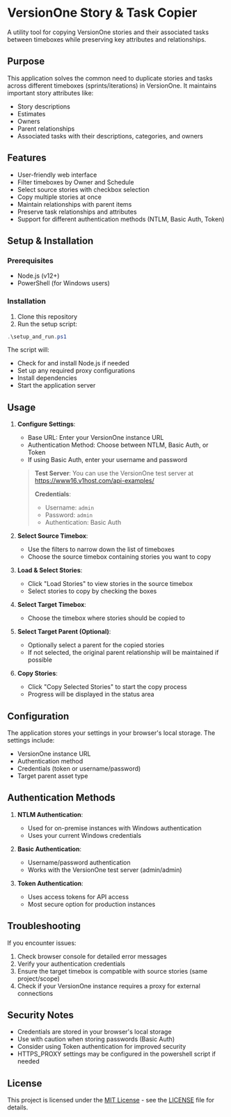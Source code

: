 # VersionOne Story & Task Copier

A utility tool for copying VersionOne stories and their associated tasks between timeboxes while preserving key attributes and relationships.

## Purpose

This application solves the common need to duplicate stories and tasks across different timeboxes (sprints/iterations) in VersionOne. It maintains important story attributes like:

- Story descriptions
- Estimates
- Owners
- Parent relationships
- Associated tasks with their descriptions, categories, and owners

## Features

- User-friendly web interface
- Filter timeboxes by Owner and Schedule
- Select source stories with checkbox selection
- Copy multiple stories at once
- Maintain relationships with parent items
- Preserve task relationships and attributes
- Support for different authentication methods (NTLM, Basic Auth, Token)

## Setup & Installation

### Prerequisites

- Node.js (v12+)
- PowerShell (for Windows users)

### Installation

1. Clone this repository
2. Run the setup script:

```powershell
.\setup_and_run.ps1
```

The script will:
- Check for and install Node.js if needed
- Set up any required proxy configurations
- Install dependencies
- Start the application server

## Usage

1. **Configure Settings**:
   - Base URL: Enter your VersionOne instance URL
   - Authentication Method: Choose between NTLM, Basic Auth, or Token
   - If using Basic Auth, enter your username and password

   > **Test Server**: You can use the VersionOne test server at https://www16.v1host.com/api-examples/
   >
   > **Credentials**:
   > - Username: `admin`
   > - Password: `admin` 
   > - Authentication: Basic Auth

2. **Select Source Timebox**:
   - Use the filters to narrow down the list of timeboxes
   - Choose the source timebox containing stories you want to copy

3. **Load & Select Stories**:
   - Click "Load Stories" to view stories in the source timebox
   - Select stories to copy by checking the boxes

4. **Select Target Timebox**:
   - Choose the timebox where stories should be copied to

5. **Select Target Parent (Optional)**:
   - Optionally select a parent for the copied stories
   - If not selected, the original parent relationship will be maintained if possible

6. **Copy Stories**:
   - Click "Copy Selected Stories" to start the copy process
   - Progress will be displayed in the status area

## Configuration

The application stores your settings in your browser's local storage. The settings include:
- VersionOne instance URL
- Authentication method
- Credentials (token or username/password)
- Target parent asset type

## Authentication Methods

1. **NTLM Authentication**:
   - Used for on-premise instances with Windows authentication
   - Uses your current Windows credentials

2. **Basic Authentication**:
   - Username/password authentication
   - Works with the VersionOne test server (admin/admin)

3. **Token Authentication**:
   - Uses access tokens for API access
   - Most secure option for production instances

## Troubleshooting

If you encounter issues:

1. Check browser console for detailed error messages
2. Verify your authentication credentials
3. Ensure the target timebox is compatible with source stories (same project/scope)
4. Check if your VersionOne instance requires a proxy for external connections

## Security Notes

- Credentials are stored in your browser's local storage
- Use with caution when storing passwords (Basic Auth)
- Consider using Token authentication for improved security
- HTTPS_PROXY settings may be configured in the powershell script if needed

## License

This project is licensed under the [MIT License](https://opensource.org/license/mit/) - see the [LICENSE](LICENSE) file for details.
